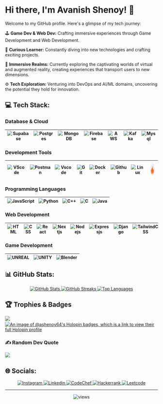 # Hi there, I'm Avanish Shenoy! 👋

Welcome to my GitHub profile. Here's a glimpse of my tech journey:

🕹️ **Game Dev & Web Dev:** Crafting immersive experiences through Game Development and Web Development.

🚀 **Curious Learner:** Constantly diving into new technologies and crafting exciting projects.

🔮 **Immersive Realms:** Currently exploring the captivating worlds of virtual and augmented reality, creating experiences that transport users to new dimensions.

⚙️ **Tech Exploration:** Venturing into DevOps and AI/ML domains, uncovering the potential they hold for innovation.


## 💻 Tech Stack:

### Database & Cloud
| ![Supabase](https://skillicons.dev/icons?i=supabase&theme=dark) | ![Postgres](https://skillicons.dev/icons?i=postgresql&theme=dark) | ![MongoDB](https://skillicons.dev/icons?i=mongodb&theme=dark) | ![Firebase](https://skillicons.dev/icons?i=firebase&theme=dark) | ![AWS](https://skillicons.dev/icons?i=aws&theme=dark) | ![Kafka](https://skillicons.dev/icons?i=kafka&theme=dark) | ![Mysql](https://skillicons.dev/icons?i=mysql&theme=dark) |
|---|---|---|---|---|---|---|

### Development Tools
| ![VScode](https://skillicons.dev/icons?i=vscode&theme=dark) | ![Postman](https://skillicons.dev/icons?i=postman&theme=dark) | ![Vscode](https://skillicons.dev/icons?i=visualstudio&theme=dark) | ![Git](https://skillicons.dev/icons?i=git&theme=dark)  | ![Docker](https://skillicons.dev/icons?i=docker&theme=dark) | ![Github](https://skillicons.dev/icons?i=github&theme=dark) | ![Linux](https://skillicons.dev/icons?i=linux&theme=dark) |<img src="assets/firecracker.png" width="50" height="50"> | 
|---|---|---|---|---|---|---|---|

### Programming Languages
| ![JavaScript](https://skillicons.dev/icons?i=javascript&theme=dark) | ![Python](https://skillicons.dev/icons?i=python&theme=dark) | ![C++](https://skillicons.dev/icons?i=cpp&theme=dark) | ![C](https://skillicons.dev/icons?i=c&theme=dark) | ![Java](https://skillicons.dev/icons?i=java&theme=dark) |
|---|---|---|---|---|

### Web Development
| ![HTML](https://skillicons.dev/icons?i=html&theme=dark) | ![CSS](https://skillicons.dev/icons?i=css&theme=dark) | ![React](https://skillicons.dev/icons?i=react&theme=dark) | ![Nextjs](https://skillicons.dev/icons?i=nextjs&theme=dark) | ![Nodejs](https://skillicons.dev/icons?i=nodejs&theme=dark) | ![Expressjs](https://skillicons.dev/icons?i=express&theme=dark) | ![Django](https://skillicons.dev/icons?i=django&theme=dark) | ![TailwindCSS](https://skillicons.dev/icons?i=tailwindcss&theme=dark) |  ![Flask](https://skillicons.dev/icons?i=flask&theme=dark) | ![Figma](https://skillicons.dev/icons?i=figma&theme=dark) | ![Three.js](https://skillicons.dev/icons?i=threejs&theme=dark) |![Vercel](https://skillicons.dev/icons?i=vercel&theme=dark) | ![Spring](https://skillicons.dev/icons?i=spring&theme=dark) | 
|---|---|---|---|---|---|---|---|---|---|---|---|---|




### Game Development 
| ![UNREAL](https://skillicons.dev/icons?i=unreal&theme=dark) | ![UNITY](https://skillicons.dev/icons?i=unity&theme=dark) | ![Blender](https://skillicons.dev/icons?i=blender&theme=dark) |
|---|---|---|


## 📊 GitHub Stats:
<p align="center" style="text-decoration: none !important;color:none;">
 <a href="https://github-readme-stats.vercel.app/api?username=Ashenoy64&theme=dark&hide_border=false&include_all_commits=true&count_private=true">
    <img src="https://github-readme-stats.vercel.app/api?username=Ashenoy64&theme=dark&hide_border=false&include_all_commits=true&count_private=true" alt="GitHub Stats" />
 </a>
 <a href="https://github-readme-streak-stats.herokuapp.com/?user=Ashenoy64&theme=dark&hide_border=false">
    <img src="https://github-readme-streak-stats.herokuapp.com/?user=Ashenoy64&theme=dark&hide_border=false" alt="GitHub Streaks" />
 </a>
 <a href="https://github-readme-stats.vercel.app/api/top-langs/?username=Ashenoy64&theme=dark&hide_border=false&include_all_commits=true&count_private=true&layout=compact">
    <img src="https://github-readme-stats.vercel.app/api/top-langs/?username=ashenoy64&theme=dark&hide_border=false&include_all_commits=true&count_private=false&layout=compact" alt="Top Languages" />
 </a>
</p>



## 🏆 Trophies & Badges
![](https://github-profile-trophy.vercel.app/?username=Ashenoy64&theme=radical&no-frame=false&no-bg=false&margin-w=4)
<br>
[![An image of @ashenoy64's Holopin badges, which is a link to view their full Holopin profile](https://holopin.me/@ashenoy64)](https://holopin.io/@ashenoy64#)
### ✍️ Random Dev Quote
![](https://quotes-github-readme.vercel.app/api?type=horizontal&theme=dark)


## 🌐 Socials:
<p align="center" style="text-decoration: none !important;color:none;">
  <a href="https://instagram.com/avanish_shenoy">
    <img src="https://img.shields.io/badge/Instagram-E4405F?style=for-the-badge&logo=instagram&logoColor=white" alt="Instagram" />
 </a>
 <a href="ttps://linkedin.com/in/ashenoy64">
    <img src="https://img.shields.io/badge/LinkedIn-0077B5?style=for-the-badge&logo=linkedin&logoColor=white" alt="Linkedin" />
 </a>
 <a href="https://www.codechef.com/users/meowmaster">
    <img src="https://img.shields.io/badge/-CodeChef-5B4638?style=for-the-badge&logo=CodeChef&logoColor=white" alt="CodeChef" />
 </a>
 <a href="https://www.hackerrank.com/ashenoy64">
    <img src="https://img.shields.io/badge/-Hackerrank-2EC866?style=for-the-badge&logo=HackerRank&logoColor=black" alt="Hackerrank" />
 </a>
 <a href="https://leetcode.com/ashenoy64/">
    <img src="https://img.shields.io/badge/-LeetCode-FFA116?style=for-the-badge&logo=LeetCode&logoColor=black" alt="Leetcode" />
 </a>
 </p>
<hr>
<p align="center" >
 <img alt="views" src="https://komarev.com/ghpvc/?username=Ashenoy64&&style=for-the-badge" />
</p>











